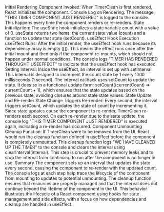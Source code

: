 Initial Rendering
Component Invoked:
When TimerClean is first rendered, React initializes the component.
Console Log on Rendering:
The message "THIS TIMER COMPONENT JUST RENDERED" is logged to the console. This happens every time the component renders or re-renders.
State Initialization:
The useState hook initializes a state variable count with a value of 0. useState returns two items: the current state value (count) and a function to update that state (setCount).
useEffect Hook Execution
useEffect Runs:
After the initial render, the useEffect hook runs because its dependency array is empty ([]). This means the effect runs once after the initial mount and then only if the component re-mounts, which should not happen under normal conditions.
The console logs "TIMER HAS RENDERED THROUGHT USEEFFECT" to indicate that the useEffect hook has executed.
Setting Interval:
Inside the useEffect, an interval is set up with setInterval. This interval is designed to increment the count state by 1 every 1000 milliseconds (1 second).
The interval callback uses setCount to update the state. It does so in a functional update form: setCount((currentCount) => currentCount + 1), which ensures that the state updates based on the previous state, avoiding closures around stale state values.
State Update and Re-render
State Change Triggers Re-render:
Every second, the interval triggers setCount, which updates the state of count by incrementing it. Since state updates cause the component to re-render, TimerClean re-renders each second.
On each re-render due to the state update, the console log "THIS TIMER COMPONENT JUST RENDERED" is executed again, indicating a re-render has occurred.
Component Unmounting
Cleanup Function:
If TimerClean were to be removed from the UI, React would run the cleanup function defined in useEffect before the component is completely unmounted.
This cleanup function logs "WE HAVE CLEANED UP THE TIMER" to the console and clears the interval using clearInterval(interval). This step is crucial to prevent memory leaks and to stop the interval from continuing to run after the component is no longer in use.
Summary
The component sets up an interval that updates the state every second, causing the component to re-render with the updated count.
The console logs at each step help trace the lifecycle of the component from mounting to updates to potential unmounting.
The cleanup function ensures that resources are properly managed and that the interval does not continue beyond the lifetime of the component in the UI.
This behavior illustrates the lifecycle of a React component using hooks for state management and side effects, with a focus on how dependencies and cleanup are handled in useEffect.

